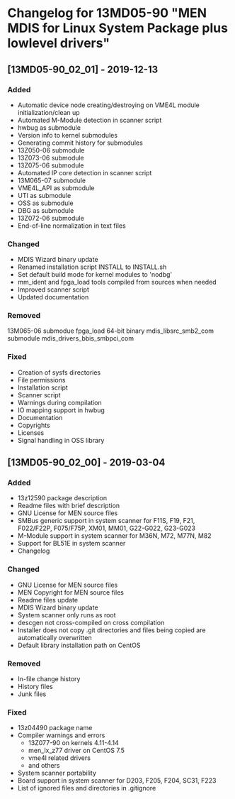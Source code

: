 # Changelog for 13MD05-90 "MEN MDIS for Linux System Package plus lowlevel drivers"

## [13MD05-90_02_01] - 2019-12-13

### Added
- Automatic device node creating/destroying on VME4L module initialization/clean up
- Automated M-Module detection in scanner script
- hwbug as submodule
- Version info to kernel submodules
- Generating commit history for submodules
- 13Z050-06 submodule
- 13Z073-06 submodule
- 13Z075-06 submodule
- Automated IP core detection in scanner script
- 13M065-07 submodule
- VME4L_API as submodule
- UTI as submodule
- OSS as submodule
- DBG as submodule
- 13Z072-06 submodule
- End-of-line normalization in text files


### Changed
- MDIS Wizard binary update
- Renamed installation script  INSTALL to INSTALL.sh
- Set default build mode for kernel modules to 'nodbg'
- mm_ident and fpga_load tools compiled from sources when needed
- Improved scanner script
- Updated documentation


### Removed
13M065-06 submodue
fpga_load 64-bit binary
mdis_libsrc_smb2_com submodule
mdis_drivers_bbis_smbpci_com


### Fixed
- Creation of sysfs directories
- File permissions
- Installation script
- Scanner script
- Warnings during compilation
- IO mapping support in hwbug
- Documentation
- Copyrights
- Licenses
- Signal handling in OSS library


## [13MD05-90_02_00] - 2019-03-04

### Added
- 13z12590 package description
- Readme files with brief description
- GNU License for MEN source files
- SMBus generic support in system scanner for F11S, F19, F21, F022/F22P, F075/F75P, XM01, MM01, G22-G022, G23-G023
- M-Module support in system scanner for M36N, M72, M77N, M82
- Support for BL51E in system scanner
- Changelog

### Changed
- GNU License for MEN source files
- MEN Copyright for MEN source files
- Readme files update
- MDIS Wizard binary update
- System scanner only runs as root
- descgen not cross-compiled on cross compilation
- Installer does not copy .git directories and files being copied are automatically overwritten
- Default library installation path on CentOS

### Removed
- In-file change history
- History files
- Junk files

### Fixed
- 13z04490 package name
- Compiler warnings and errors
	- 13Z077-90 on kernels 4.11-4.14
	- men_lx_z77 driver on CentOS 7.5
	- vme4l related drivers
	- and others
- System scanner portability
- Board support in system scanner for D203, F205, F204, SC31, F223
- List of ignored files and directories in .gitignore
